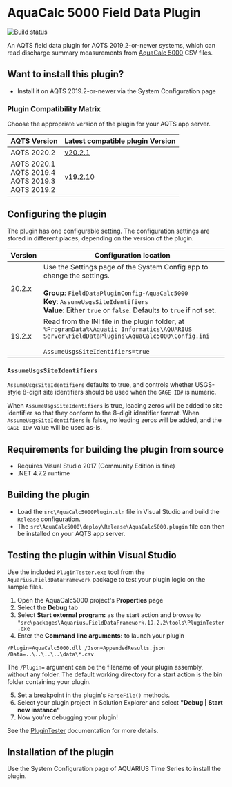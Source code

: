 # AquaCalc 5000 Field Data Plugin

[![Build status](https://ci.appveyor.com/api/projects/status/sw9ylnimsh01dv75/branch/master?svg=true)](https://ci.appveyor.com/project/SystemsAdministrator/aquacalc-5000-field-data-plugin/branch/master)

An AQTS field data plugin for AQTS 2019.2-or-newer systems, which can read discharge summary measurements from [AquaCalc 5000](http://aquacalc.com/Instruments/Products/AquaCalc_5000/aquacalc_5000.html) CSV files.

## Want to install this plugin?

- Install it on AQTS 2019.2-or-newer via the System Configuration page

### Plugin Compatibility Matrix

Choose the appropriate version of the plugin for your AQTS app server.

| AQTS Version | Latest compatible plugin Version |
| --- | --- |
| AQTS 2020.2 | [v20.2.1](https://github.com/AquaticInformatics/aquacalc-5000-field-data-plugin/releases/download/v20.2.1/AquaCalc5000.plugin) |
| AQTS 2020.1<br/>AQTS 2019.4<br/>AQTS 2019.3<br/>AQTS 2019.2| [v19.2.10](https://github.com/AquaticInformatics/aquacalc-5000-field-data-plugin/releases/download/v19.2.10/AquaCalc5000.plugin) |

## Configuring the plugin

The plugin has one configurable setting. The configuration settings are stored in different places, depending on the version of the plugin.

| Version | Configuration location |
| --- | --- |
| 20.2.x | Use the Settings page of the System Config app to change the settings.<br/><br/>**Group**: `FieldDataPluginConfig-AquaCalc5000`<br/>**Key**: `AssumeUsgsSiteIdentifiers`<br/>**Value**: Either `true` or `false`. Defaults to `true` if not set.|
| 19.2.x | Read from the INI file in the plugin folder, at `%ProgramData%\Aquatic Informatics\AQUARIUS Server\FieldDataPlugins\AquaCalc5000\Config.ini`<br/><br/>`AssumeUsgsSiteIdentifiers=true` |

### `AssumeUsgsSiteIdentifiers`
`AssumeUsgsSiteIdentifiers` defaults to true, and controls whether USGS-style 8-digit site identifiers should be used when the `GAGE ID#` is numeric.

When `AssumeUsgsSiteIdentifiers` is true, leading zeros will be added to site identifier so that they conform to the 8-digit identifier format.
When `AssumeUsgsSiteIdentifiers` is false, no leading zeros will be added, and the `GAGE ID#` value will be used as-is.

## Requirements for building the plugin from source

- Requires Visual Studio 2017 (Community Edition is fine)
- .NET 4.7.2 runtime

## Building the plugin

- Load the `src\AquaCalc5000Plugin.sln` file in Visual Studio and build the `Release` configuration.
- The `src\AquaCalc5000\deploy\Release\AquaCalc5000.plugin` file can then be installed on your AQTS app server.

## Testing the plugin within Visual Studio

Use the included `PluginTester.exe` tool from the `Aquarius.FieldDataFramework` package to test your plugin logic on the sample files.

1. Open the AquaCalc5000 project's **Properties** page
2. Select the **Debug** tab
3. Select **Start external program:** as the start action and browse to `"src\packages\Aquarius.FieldDataFramework.19.2.2\tools\PluginTester.exe`
4. Enter the **Command line arguments:** to launch your plugin

```
/Plugin=AquaCalc5000.dll /Json=AppendedResults.json /Data=..\..\..\..\data\*.csv
```

The `/Plugin=` argument can be the filename of your plugin assembly, without any folder. The default working directory for a start action is the bin folder containing your plugin.

5. Set a breakpoint in the plugin's `ParseFile()` methods.
6. Select your plugin project in Solution Explorer and select **"Debug | Start new instance"**
7. Now you're debugging your plugin!

See the [PluginTester](https://github.com/AquaticInformatics/aquarius-field-data-framework/tree/master/src/PluginTester) documentation for more details.

## Installation of the plugin

Use the System Configuration page of AQUARIUS Time Series to install the plugin.

